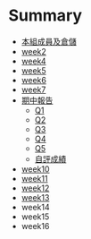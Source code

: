 # Summary

* [本組成員及倉儲](README.md)
* [week2](week2.md)
* [week4](week4.md)
* [week5](week5.md)
* [week6](week6.md)
* [week7](week7.md)
* [期中報告](qi-zhong-bao-gao.md)
  * [Q1](qi-zhong-bao-gao/1.md)
  * [Q2](qi-zhong-bao-gao/q2.md)
  * [Q3](qi-zhong-bao-gao/q3.md)
  * [Q4](qi-zhong-bao-gao/q4.md)
  * [Q5](qi-zhong-bao-gao/q5.md)
  * [自評成績](qi-zhong-bao-gao/zi-ping-cheng-ji.md)
* [week10](week10.md)
* [week11](week11.md)
* [week12](week12.md)
* [week13](week13.md)
* week14
* week15
* week16

